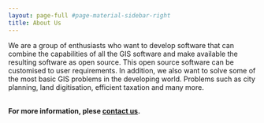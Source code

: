 ```yaml
---
layout: page-full #page-material-sidebar-right
title: About Us
---
```

We are a group of enthusiasts who want to develop software that can combine the capabilities of all the GIS software and make available the resulting software as open source. This open source software can be customised to user requirements. In addition, we also want to solve some of the most basic GIS problems in the developing world. Problems such as city planning, land digitisation, efficient taxation and many more.
<br/>
<br/>

<b>For more information, plese [contact us](/contact_us).</b>


